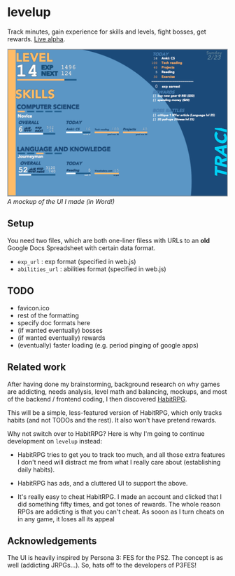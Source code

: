 # levelup
Track minutes, gain experience for skills and levels, fight bosses, get rewards. [Live alpha](http://rhubarb-crisp-2752.herokuapp.com/).

![preview of the levelup UI](levelup_ui.png)
_A mockup of the UI I made (in Word!)_



## Setup
You need two files, which are both one-liner filess with URLs to an **old** Google Docs Spreadsheet with certain data format.
- `exp_url` :   exp format (specified in web.js)
- `abilities_url` : abilities format (specified in web.js)

## TODO
- favicon.ico
- rest of the formatting
- specify doc formats here
- (if wanted eventually) bosses
- (if wanted eventually) rewards
- (eventually) faster loading (e.g. period pinging of google apps)

## Related work
After having done my brainstorming, background research on why games are addicting, needs analysis, level math and balancing, mockups, and most of the backend / frontend coding, I then discovered [HabitRPG](https://habitrpg.com/).

This will be a simple, less-featured version of HabitRPG, which only tracks habits (and not TODOs and the rest). It also won't have pretend rewards.

Why not switch over to HabitRPG? Here is why I'm going to continue development on `levelup` instead:

* HabitRPG tries to get you to track too much, and all those extra features I don't need will distract me from what I really care about (establishing daily habits).

* HabitRPG has ads, and a cluttered UI to support the above.

* It's really easy to cheat HabitRPG. I made an account and clicked that I did something fifty times, and got tones of rewards. The whole reason RPGs are addicting is that you can't cheat. As sooon as I turn cheats on in any game, it loses all its appeal

## Acknowledgements
The UI is heavily inspired by Persona 3: FES for the PS2. The concept is as well (addicting JRPGs...). So, hats off to the developers of P3FES!
